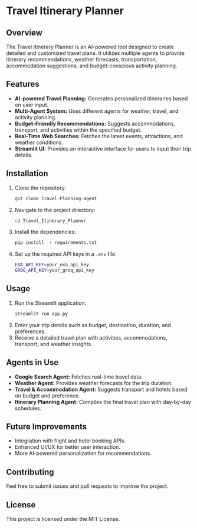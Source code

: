 # Travel Itinerary Planner

## Overview
The Travel Itinerary Planner is an AI-powered tool designed to create detailed and customized travel plans. It utilizes multiple agents to provide itinerary recommendations, weather forecasts, transportation, accommodation suggestions, and budget-conscious activity planning.

## Features
- **AI-powered Travel Planning:** Generates personalized itineraries based on user input.
- **Multi-Agent System:** Uses different agents for weather, travel, and activity planning.
- **Budget-Friendly Recommendations:** Suggests accommodations, transport, and activities within the specified budget.
- **Real-Time Web Searches:** Fetches the latest events, attractions, and weather conditions.
- **Streamlit UI:** Provides an interactive interface for users to input their trip details.

## Installation
1. Clone the repository:
   ```sh
   git clone Travel-Planning-agent
   ```
2. Navigate to the project directory:
   ```sh
   cd Travel_Itinerary_Planner
   ```
3. Install the dependencies:
   ```sh
   pip install -r requirements.txt
   ```
4. Set up the required API keys in a `.env` file:
   ```sh
   EXA_API_KEY=your_exa_api_key
   GROQ_API_KEY=your_groq_api_key
   ```

## Usage
1. Run the Streamlit application:
   ```sh
   streamlit run app.py
   ```
2. Enter your trip details such as budget, destination, duration, and preferences.
3. Receive a detailed travel plan with activities, accommodations, transport, and weather insights.

## Agents in Use
- **Google Search Agent:** Fetches real-time travel data.
- **Weather Agent:** Provides weather forecasts for the trip duration.
- **Travel & Accommodation Agent:** Suggests transport and hotels based on budget and preference.
- **Itinerary Planning Agent:** Compiles the final travel plan with day-by-day schedules.

## Future Improvements
- Integration with flight and hotel booking APIs.
- Enhanced UI/UX for better user interaction.
- More AI-powered personalization for recommendations.

## Contributing
Feel free to submit issues and pull requests to improve the project.

## License
This project is licensed under the MIT License.

